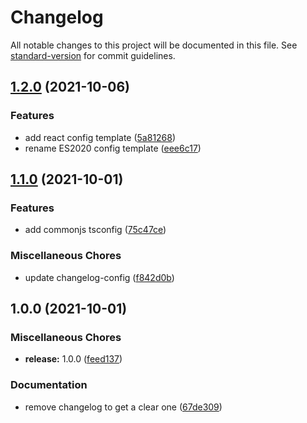 # Changelog

All notable changes to this project will be documented in this file. See [standard-version](https://github.com/conventional-changelog/standard-version) for commit guidelines.

## [1.2.0](https://gitlab.com/4s1/ts-config/compare/v1.1.0...v1.2.0) (2021-10-06)


### Features

* add react config template ([5a81268](https://gitlab.com/4s1/ts-config/commit/5a8126803df77f32e7814715631008998d85dff9))
* rename ES2020 config template ([eee6c17](https://gitlab.com/4s1/ts-config/commit/eee6c178a8433eda054e2eafa051d19c49cf6067))

## [1.1.0](https://gitlab.com/4s1/ts-config/compare/v1.0.0...v1.1.0) (2021-10-01)


### Features

* add commonjs tsconfig ([75c47ce](https://gitlab.com/4s1/ts-config/commit/75c47ceafb282420b866a50e7fb34d5539812d9b))


### Miscellaneous Chores

* update changelog-config ([f842d0b](https://gitlab.com/4s1/ts-config/commit/f842d0ba1e8bf650ae4790f99057a367d3251cc3))

## 1.0.0 (2021-10-01)


### Miscellaneous Chores

* **release:** 1.0.0 ([feed137](https://gitlab.com/4s1/ts-config/commit/feed1376e316fa183addbc8b2aca7d74b480e5bc))


### Documentation

* remove changelog to get a clear one ([67de309](https://gitlab.com/4s1/ts-config/commit/67de309363b61269dce95a91f8f784cad1dce8b2))
